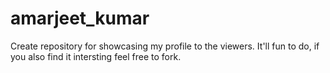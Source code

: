 # amarjeet_kumar
Create repository for showcasing my profile to the viewers. It'll fun to do, if you also find it intersting feel free to fork.
